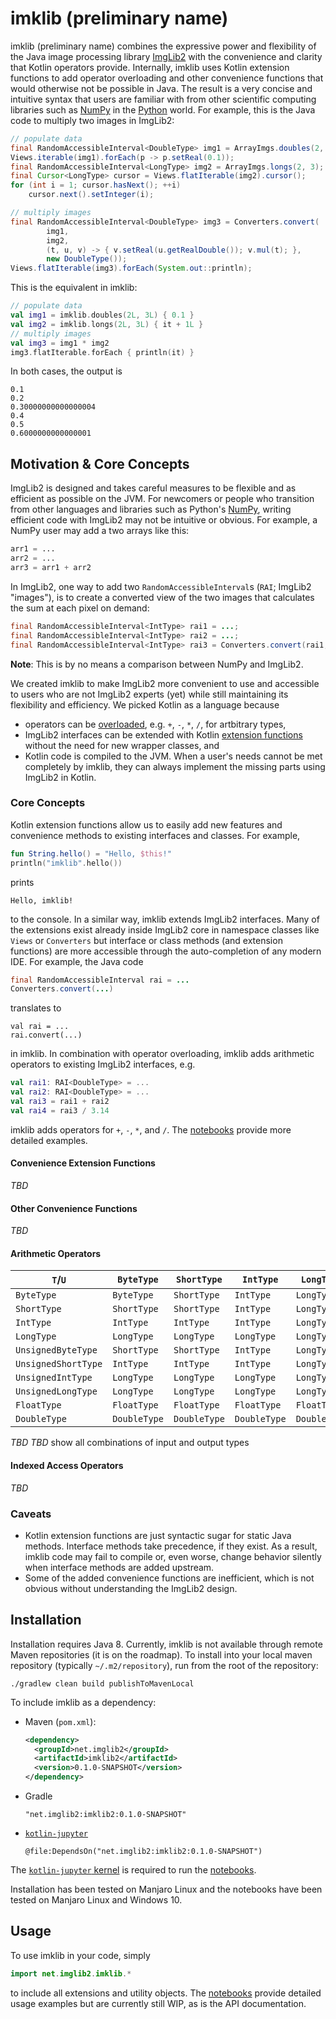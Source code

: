 # imklib (preliminary name)

imklib (preliminary name) combines the expressive power and flexibility of the Java image processing library [ImgLib2](https://github.com/imglib/imglib2) with the convenience and clarity that Kotlin operators provide. Internally, imklib uses Kotlin extension functions to add operator overloading and other convenience functions that would otherwise not be possible in Java. The result is a very concise and intuitive syntax that users are familiar with from other scientific computing libraries such as [NumPy](https://numpy.org) in the [Python](https://www.python.org) world. For example, this is the Java code to multiply two images in ImgLib2:

``` java
// populate data
final RandomAccessibleInterval<DoubleType> img1 = ArrayImgs.doubles(2, 3);
Views.iterable(img1).forEach(p -> p.setReal(0.1));
final RandomAccessibleInterval<LongType> img2 = ArrayImgs.longs(2, 3);
final Cursor<LongType> cursor = Views.flatIterable(img2).cursor();
for (int i = 1; cursor.hasNext(); ++i)
    cursor.next().setInteger(i);

// multiply images
final RandomAccessibleInterval<DoubleType> img3 = Converters.convert(
        img1,
        img2,
        (t, u, v) -> { v.setReal(u.getRealDouble()); v.mul(t); },
        new DoubleType());
Views.flatIterable(img3).forEach(System.out::println);

```

This is the equivalent in imklib:

``` kotlin
// populate data
val img1 = imklib.doubles(2L, 3L) { 0.1 }
val img2 = imklib.longs(2L, 3L) { it + 1L }
// multiply images
val img3 = img1 * img2
img3.flatIterable.forEach { println(it) }
```

In both cases, the output is

``` 
0.1
0.2
0.30000000000000004
0.4
0.5
0.6000000000000001
```

## Motivation & Core Concepts

ImgLib2 is designed and takes careful measures to be flexible and as efficient as possible on the JVM. 
For newcomers or people who transition from other languages and libraries such as Python's [NumPy](https://numpy.org), writing efficient code with ImgLib2 may not be intuitive or obvious.
For example, a NumPy user may add a two arrays like this:
```python
arr1 = ...
arr2 = ...
arr3 = arr1 + arr2
```
In ImgLib2, one way to add two `RandomAccessibleInterval`s (`RAI`; ImgLib2 "images"), is to create a converted view of the two images that calculates the sum at each pixel on demand:
```java
final RandomAccessibleInterval<IntType> rai1 = ...;
final RandomAccessibleInterval<IntType> rai2 = ...;
final RandomAccessibleInterval<IntType> rai3 = Converters.convert(rai1, rai2, (r1, r2, r3) -> { r3.set(r1); r3.add(r2); }, new IntType());
```
**Note**: This is by no means a comparison between NumPy and ImgLib2.

We created imklib to make ImgLib2 more convenient to use and accessible to users who are not ImgLib2 experts (yet) while still maintaining its flexibility and efficiency. 
We picked Kotlin as a language because
 - operators can be [overloaded](https://kotlinlang.org/docs/reference/operator-overloading.html), e.g. `+`, `-`, `*`, `/`, for artbitrary types,
 - ImgLib2 interfaces can be extended with Kotlin [extension functions](https://kotlinlang.org/docs/reference/extensions.html) without the need for new wrapper classes, and
 - Kotlin code is compiled to the JVM. When a user's needs cannot be met completely by imklib, they can always implement the missing parts using ImgLib2 in Kotlin.
 
### Core Concepts
Kotlin extension functions allow us to easily add new features and convenience methods to existing interfaces and classes.
For example,
```kotlin
fun String.hello() = "Hello, $this!"
println("imklib".hello())
```
prints
```
Hello, imklib!
```
to the console. In a similar way, imklib extends ImgLib2 interfaces.
Many of the extensions exist already inside ImgLib2 core in namespace classes like `Views` or `Converters`
but interface or class methods (and extension functions) are more accessible through the auto-completion of any modern IDE.
For example, the Java code
```java
final RandomAccessibleInterval rai = ...
Converters.convert(...)
```
translates to
```
val rai = ...
rai.convert(...)
```
in imklib. In combination with operator overloading, imklib adds arithmetic operators to existing ImgLib2 interfaces, e.g.
```kotlin
val rai1: RAI<DoubleType> = ...
val rai2: RAI<DoubleType> = ...
val rai3 = rai1 + rai2
val rai4 = rai3 / 3.14
```
imklib adds operators for `+`, `-`, `*`, and `/`. The [notebooks](notebooks/examples) provide more detailed examples. 

#### Convenience Extension Functions
*TBD*

#### Other Convenience Functions
*TBD*

#### Arithmetic Operators
|             `T`/`U` |          `ByteType` |         `ShortType` |           `IntType` |          `LongType` |  `UnsignedByteType` | `UnsignedShortType` |   `UnsignedIntType` |  `UnsignedLongType` |         `FloatType` |        `DoubleType` |
| ------------------- | ------------------- | ------------------- | ------------------- | ------------------- | ------------------- | ------------------- | ------------------- | ------------------- | ------------------- | ------------------- |
|          `ByteType` |          `ByteType` |         `ShortType` |           `IntType` |          `LongType` |         `ShortType` |           `IntType` |          `LongType` |          `LongType` |         `FloatType` |        `DoubleType` |
|         `ShortType` |         `ShortType` |         `ShortType` |           `IntType` |          `LongType` |         `ShortType` |           `IntType` |          `LongType` |          `LongType` |         `FloatType` |        `DoubleType` |
|           `IntType` |           `IntType` |           `IntType` |           `IntType` |          `LongType` |           `IntType` |           `IntType` |          `LongType` |          `LongType` |         `FloatType` |        `DoubleType` |
|          `LongType` |          `LongType` |          `LongType` |          `LongType` |          `LongType` |          `LongType` |          `LongType` |          `LongType` |          `LongType` |         `FloatType` |        `DoubleType` |
|  `UnsignedByteType` |         `ShortType` |         `ShortType` |           `IntType` |          `LongType` |  `UnsignedByteType` | `UnsignedShortType` |   `UnsignedIntType` |  `UnsignedLongType` |         `FloatType` |        `DoubleType` |
| `UnsignedShortType` |           `IntType` |           `IntType` |           `IntType` |          `LongType` | `UnsignedShortType` | `UnsignedShortType` |   `UnsignedIntType` |  `UnsignedLongType` |         `FloatType` |        `DoubleType` |
|   `UnsignedIntType` |          `LongType` |          `LongType` |          `LongType` |          `LongType` |   `UnsignedIntType` |   `UnsignedIntType` |   `UnsignedIntType` |  `UnsignedLongType` |         `FloatType` |        `DoubleType` |
|  `UnsignedLongType` |          `LongType` |          `LongType` |          `LongType` |          `LongType` |  `UnsignedLongType` |  `UnsignedLongType` |  `UnsignedLongType` |  `UnsignedLongType` |         `FloatType` |        `DoubleType` |
|         `FloatType` |         `FloatType` |         `FloatType` |         `FloatType` |         `FloatType` |         `FloatType` |         `FloatType` |         `FloatType` |         `FloatType` |         `FloatType` |        `DoubleType` |
|        `DoubleType` |        `DoubleType` |        `DoubleType` |        `DoubleType` |        `DoubleType` |        `DoubleType` |        `DoubleType` |        `DoubleType` |        `DoubleType` |        `DoubleType` |        `DoubleType` |

*TBD*
*TBD* show all combinations of input and output types

#### Indexed Access Operators
*TBD*


### Caveats
 - Kotlin extension functions are just syntactic sugar for static Java methods. Interface methods take precedence, if they exist. As a result, imklib code may fail to compile or, even worse, change behavior silently when interface methods are added upstream.
 - Some of the added convenience functions are inefficient, which is not obvious without understanding the ImgLib2 design. 

## Installation

Installation requires Java 8. Currently, imklib is not available through remote Maven repositories (it is on the roadmap).
To install into your local maven repository (typically `~/.m2/repository`), run from the root of the repository:
```shell script
./gradlew clean build publishToMavenLocal
```
To include imklib as a dependency:
 - Maven (`pom.xml`):
   ```xml
   <dependency>
     <groupId>net.imglib2</groupId>
     <artifactId>imklib2</artifactId>
     <version>0.1.0-SNAPSHOT</version>
   </dependency>
   ``` 
 - Gradle
   ```
   "net.imglib2:imklib2:0.1.0-SNAPSHOT"
   ```
 - [`kotlin-jupyter`](https://github.com/Kotlin/kotlin-jupyter)
   ```
   @file:DependsOn("net.imglib2:imklib2:0.1.0-SNAPSHOT")
   ```
The [`kotlin-jupyter` kernel](https://github.com/Kotlin/kotlin-jupyter) is required to run the [notebooks](notebooks/examples).

Installation has been tested on Manjaro Linux and the notebooks have been tested on Manjaro Linux and Windows 10.
   
## Usage

To use imklib in your code, simply
```kotlin
import net.imglib2.imklib.*
```
to include all extensions and utility objects. The [notebooks](notebooks/examples) provide detailed usage examples but are currently still WIP, as is the API documentation. 